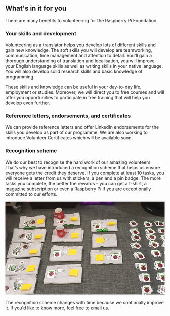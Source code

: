 
## What's in it for you

There are many benefits to volunteering for the Raspberry Pi Foundation.

### Your skills and development

Volunteering as a translator helps you develop lots of different skills and gain new knowledge. The soft skills you will develop are teamworking, communication, time management and attention to detail. You'll gain a thorough understanding of translation and localisation, you will improve your English language skills as well as writing skills in your native language. You will also develop solid research skills and basic knowledge of programming. 

These skills and knowledge can be useful in your day-to-day life, employment or studies. Moreover, we will direct you to free courses and will offer you opportunities to participate in free training that will help you develop even further. 

### Reference letters, endorsements, and certificates

We can provide reference letters and offer LinkedIn endorsements for the skills you develop as part of our programme. We are also working to introduce Volunteer Certificates which will be available soon. 

### Recognition scheme

We do our best to recognise the hard work of our amazing volunteers. That’s why we have introduced a recognition scheme that helps us ensure everyone gets the credit they deserve. If you complete at least 10 tasks, you will receive a letter from us with stickers, a pen and a pin badge. The more tasks you complete, the better the rewards – you can get a t-shirt, a magazine subscription or even a Raspberry Pi if you are exceptionally committed to our efforts. 

![Photo of preparations to send out gifts to volunteers](images/recognition-scheme1.png)

The recognition scheme changes with time because we continually improve it. If you'd like to know more, feel free to [email us](mailto:translation@raspberrypi.org).
